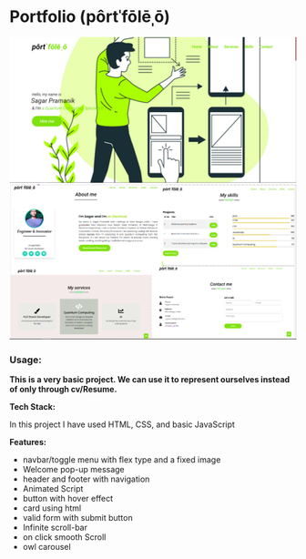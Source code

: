 <h1>Portfolio (pôrtˈfōlēˌō)</h1>
<img src="https://github.com/sgrprmnk/Portfolio/blob/main/Screenshot%20(288).png">
<img src="https://github.com/sgrprmnk/Portfolio/blob/main/Screenshot%20(296).png">


<label for="port"><h3>Usage:</h3></label><b name="port"> This is a very basic project. We can use it to represent ourselves instead of only through cv/Resume.</b>

<b> Tech Stack:</b>
<p>
 In this project I have used HTML, CSS, and basic JavaScript
         </p>
<b> Features: </b>
<ul> 
         <li>navbar/toggle menu with flex type and a fixed image</li>
         <li>Welcome pop-up message
        <li>header and footer with navigation
     <li>Animated Script
      <li>button with hover effect
       <li>card using html
       <li>valid form with submit button
        <li> Infinite scroll-bar
         <li> on click smooth Scroll
           <li>owl carousel
       





